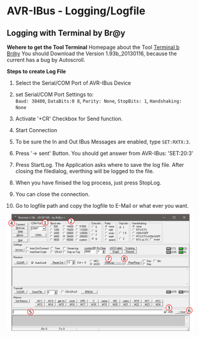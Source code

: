 # AVR-IBus - Logging/Logfile
## Logging with Terminal by Br@y
**Wehere to get the Tool Terminal**
Homepage about the Tool [Terminal b Br@y](https://sites.google.com/site/terminalbpp/)
You should Download the Version 1.93b_20130116, because the current has a bug by Autoscroll.

**Steps to create Log File**
1. Select the Serial/COM Port of AVR-IBus Device

2. set Serial/COM Port Settings to:<br>`Baud: 38400`, `DataBits:0 8`, `Parity: None`, `StopBits: 1`, `Handshaking: None`

3. Activate '+CR' Checkbox for Send function.

4. Start Connection

5. To be sure the In and Out IBus Messages are enabled, type `SET:RXTX:3`.

6. Press '-> sent' Button. You should get answer from AVR-IBus: 'SET:20:3'

7. Press StartLog. The Application asks where to save the log file. After closing the filedialog, everthing will be logged to the file.

8. When you have finised the log process, just press StopLog.

9. You can close the connection.

10. Go to logfile path and copy the logfile to E-Mail or what ever you want.

<img src="Pics/Misc/Logging_Terminal_01.png">


